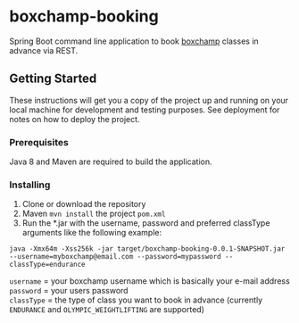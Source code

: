 # boxchamp-booking

Spring Boot command line application to book [boxchamp](https://boxchamp.io/) classes in advance via REST.

## Getting Started

These instructions will get you a copy of the project up and running on your local machine for development and testing purposes. See deployment for notes on how to deploy the project.

### Prerequisites

Java 8 and Maven are required to build the application.

### Installing

1. Clone or download the repository
2. Maven `mvn install` the project `pom.xml`
3. Run the *.jar with the username, password and preferred classType arguments like the following example:

`java -Xmx64m -Xss256k -jar target/boxchamp-booking-0.0.1-SNAPSHOT.jar --username=myboxchamp@email.com --password=mypassword --classType=endurance`

`username` = your boxchamp username which is basically your e-mail address  
`password` = your users password  
`classType` = the type of class you want to book in advance (currently `ENDURANCE` and `OLYMPIC_WEIGHTLIFTING` are supported)
